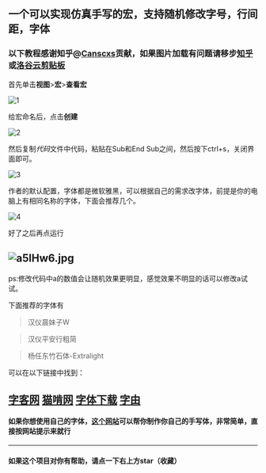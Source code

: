## 一个可以实现仿真手写的宏，支持随机修改字号，行间距，字体
### 以下教程感谢知乎@[Canscxs](https://www.zhihu.com/people/cans-18-32)贡献，如果图片加载有问题请移步[知乎](https://www.zhihu.com/question/351841327/answer/1378606643)或[洛谷云剪贴板](https://www.luogu.com.cn/paste/hhbqrs2b)

首先单击**视图**>**宏**>**查看宏**

![1](https://s1.ax1x.com/2020/08/08/a5l3QA.md.jpg)

给宏命名后，点击**创建**

![2](https://s1.ax1x.com/2020/08/08/a5laFS.md.jpg)

然后复制*代码*文件中代码，粘贴在Sub和End Sub之间，然后按下ctrl+s，关闭界面即可。

![3](https://s1.ax1x.com/2020/08/08/a5lwWQ.md.jpg)

作者的默认配置，字体都是微软雅黑，可以根据自己的需求改字体，前提是你的电脑上有相同名称的字体，下面会推荐几个。

![4](https://s1.ax1x.com/2020/08/08/a5l0zj.md.jpg)

好了之后再点运行

![a5lHw6.jpg](https://s1.ax1x.com/2020/08/08/a5lHw6.md.jpg)
---
ps:修改代码中a的数值会让随机效果更明显，感觉效果不明显的话可以修改a试试。

下面推荐的字体有

>汉仪晨妹子W

>汉仪平安行粗简

>杨任东竹石体-Extralight

可以在以下链接中找到：

[字客网](https://www.fontke.com/)
[猫啃网](https://www.maoken.com/)
[字体下载](https://www.qiuziti.com/)
[字由](http://www.hellofont.cn)
---
#### 如果你想使用自己的字体，[这个网站](http://59.108.48.27/flexifont-chn/login/)可以帮你制作你自己的手写体，非常简单，直接按网站提示来就行
---
#### 如果这个项目对你有帮助，请点一下右上方star（收藏）
